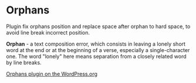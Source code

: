 # Orphans

Plugin fix orphans position and replace space after orphan to hard space, to avoid line break incorrect position.

**Orphan** - a text composition error, which consists in leaving a lonely short word at the end or at the beginning of a verse, especially a single-character one. The word "lonely" here means separation from a closely related word by line breaks.

[Orphans plugin on the WordPress.org](https://wordpress.org/plugins/sierotki/)
